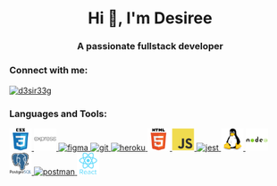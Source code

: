<!--
**Sug4rSku11/Sug4rSku11** is a ✨ _special_ ✨ repository because its `README.md` (this file) appears on your GitHub profile.
Here are some ideas to get you started:
- 🔭 I’m currently working on ...
- 🌱 I’m currently learning ...
- 👯 I’m looking to collaborate on ...
- 🤔 I’m looking for help with ...
- 💬 Ask me about ...
- 📫 How to reach me: ...
- ⚡ Fun fact: ...
![trim 6FA49E67-194D-4318-A08B-160084ED6D69](https://user-images.githubusercontent.com/57469534/167914995-0125a9d5-2e5c-498b-866c-1dda681e405e.GIF)
- 📫 How to reach me:
[![alt -text](https://img.shields.io/badge/LinkedIn-0077B5?style=for-the-badge&logo=linkedin&logoColor=white)](https://www.linkedin.com/in/d3sir33g/)
- 💻 Skills :
![alt-text](https://img.shields.io/badge/HTML-239120?style=for-the-badge&logo=html5&logoColor=white)
![alt-text](https://img.shields.io/badge/CSS3-1572B6?style=for-the-badge&logo=css3&logoColor=white)
![alt-text](https://img.shields.io/badge/JavaScript-F7DF1E?style=for-the-badge&logo=javascript&logoColor=black)
![alt-text](https://img.shields.io/badge/React-20232A?style=for-the-badge&logo=react&logoColor=61DAFB)
![alt-text](https://img.shields.io/badge/Node.js-43853D?style=for-the-badge&logo=node.js&logoColor=white)
![alt-text](https://img.shields.io/badge/Express.js-404D59?style=for-the-badge)
-->
<h1 align="center">Hi 👋, I'm Desiree</h1>
<h3 align="center">A passionate fullstack developer</h3>

<h3 align="left">Connect with me:</h3>
<p align="left">
<a href="https://linkedin.com/in/d3sir33g" target="blank"><img align="center" src="https://raw.githubusercontent.com/rahuldkjain/github-profile-readme-generator/master/src/images/icons/Social/linked-in-alt.svg" alt="d3sir33g" height="30" width="40" /></a>
</p>

<h3 align="left">Languages and Tools:</h3>
<p style="color: gray" align="left"> <a href="https://www.w3schools.com/css/" target="_blank" rel="noreferrer"> <img src="https://raw.githubusercontent.com/devicons/devicon/master/icons/css3/css3-original-wordmark.svg" alt="css3" width="40" height="40"/> </a> <a href="https://expressjs.com" target="_blank" rel="noreferrer"> <img src="https://raw.githubusercontent.com/devicons/devicon/master/icons/express/express-original-wordmark.svg" alt="express" width="40" height="40"/> </a> <a href="https://www.figma.com/" target="_blank" rel="noreferrer"> <img src="https://www.vectorlogo.zone/logos/figma/figma-icon.svg" alt="figma" width="40" height="40"/> </a> <a href="https://git-scm.com/" target="_blank" rel="noreferrer"> <img src="https://www.vectorlogo.zone/logos/git-scm/git-scm-icon.svg" alt="git" width="40" height="40"/> </a> <a href="https://heroku.com" target="_blank" rel="noreferrer"> <img src="https://www.vectorlogo.zone/logos/heroku/heroku-icon.svg" alt="heroku" width="40" height="40"/> </a> <a href="https://www.w3.org/html/" target="_blank" rel="noreferrer"> <img src="https://raw.githubusercontent.com/devicons/devicon/master/icons/html5/html5-original-wordmark.svg" alt="html5" width="40" height="40"/> </a> <a href="https://developer.mozilla.org/en-US/docs/Web/JavaScript" target="_blank" rel="noreferrer"> <img src="https://raw.githubusercontent.com/devicons/devicon/master/icons/javascript/javascript-original.svg" alt="javascript" width="40" height="40"/> </a> <a href="https://jestjs.io" target="_blank" rel="noreferrer"> <img src="https://www.vectorlogo.zone/logos/jestjsio/jestjsio-icon.svg" alt="jest" width="40" height="40"/> </a> <a href="https://www.linux.org/" target="_blank" rel="noreferrer"> <img src="https://raw.githubusercontent.com/devicons/devicon/master/icons/linux/linux-original.svg" alt="linux" width="40" height="40"/> </a> <a href="https://nodejs.org" target="_blank" rel="noreferrer"> <img src="https://raw.githubusercontent.com/devicons/devicon/master/icons/nodejs/nodejs-original-wordmark.svg" alt="nodejs" width="40" height="40"/> </a> <a href="https://www.postgresql.org" target="_blank" rel="noreferrer"> <img src="https://raw.githubusercontent.com/devicons/devicon/master/icons/postgresql/postgresql-original-wordmark.svg" alt="postgresql" width="40" height="40"/> </a> <a href="https://postman.com" target="_blank" rel="noreferrer"> <img src="https://www.vectorlogo.zone/logos/getpostman/getpostman-icon.svg" alt="postman" width="40" height="40"/> </a> <a href="https://reactjs.org/" target="_blank" rel="noreferrer"> <img src="https://raw.githubusercontent.com/devicons/devicon/master/icons/react/react-original-wordmark.svg" alt="react" width="40" height="40"/> </a> </p>
